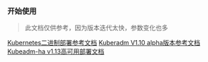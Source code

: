 
### 开始使用
> 此文档仅供参考，因为版本迭代太快，参数变化也多

[Kubernetes二进制部署参考文档]()
[Kuberadm V1.10 alpha版本参考文档]()
[Kubeadm-ha v1.13高可用部署文档]()
